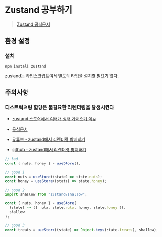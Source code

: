 # Zustand 공부하기

> [Zustand 공식문서](https://github.com/pmndrs/zustand)

## 환경 설정

### 설치

`npm install zustand`

zustand는 타입스크립트여서 별도의 타입을 설치할 필요가 없다.

## 주의사항

### 디스트럭쳐링 할당은 불필요한 리렌더링을 발생시킨다

- [zustand 스토어에서 여러개 상태 가져오기 이슈](https://stackoverflow.com/questions/68609189/fetching-multiple-states-with-zustand-react-shorthand-syntax)
- [공식문서](https://github.com/pmndrs/zustand#fetching-everything)

- [유튜브 - zustand에서 리렌더링 방지하기](https://youtu.be/aOt4Hz3ze3Q?t=1241)
- [github - zustand에서 리렌더링 방지하기](https://github.com/jherr/efficient-selectors/tree/main/zustand-selectors)

```ts
// bad
const { nuts, honey } = useStore();
```

```ts
// good 1
const nuts = useStore((state) => state.nuts);
const honey = useStore((state) => state.honey);

// good 2
import shallow from "zustand/shallow";

const { nuts, honey } = useStore(
  (state) => ({ nuts: state.nuts, honey: state.honey }),
  shallow
);

// good 3
const treats = useStore((state) => Object.keys(state.treats), shallow);
```
